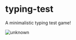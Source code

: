 # typing-test

A minimalistic typing test game!

![unknown](https://user-images.githubusercontent.com/38361491/117518242-db38a100-af53-11eb-9615-b49b345ccfa0.png)

